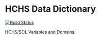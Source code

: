 HCHS Data Dictionary
===================

[![Build Status](https://app.travis-ci.com/nsrr/hchs-data-dictionary.svg?branch=master)](https://app.travis-ci.com/nsrr/hchs-data-dictionary)

HCHS/SOL Variables and Domains.
